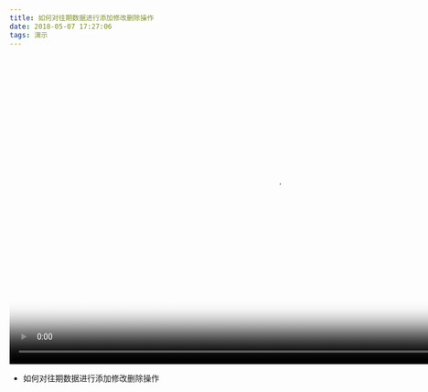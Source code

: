 ```yaml
---
title: 如何对往期数据进行添加修改删除操作
date: 2018-05-07 17:27:06
tags: 演示
---
```




<div><video width="930" height="540" preload="auto" controls="controls" poster="./how_to_set_new_bank_template.png" >
  <source src="http://oss.myqzz.net/expert/demo/如何对往期数据进行添加修改删除操作.mp4" type="video/mp4">
No flash player has been set up. <a href="/admin/config/media/video/players">请为Flash视频选择播放器</a></video>
</div>

* 如何对往期数据进行添加修改删除操作

